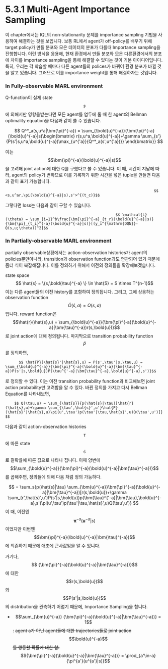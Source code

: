# 5.3.1 Multi-Agent Importance Sampling

이 chapter에서는 IQL의 non-stationarity 문제를 importance sampling 기법을 사용하여 해결하는 것을 보입니다. 보통 RL에서 agent가 off-policy를 배우기 위해 target policy가 만들 분포와 모은 데이터의 분포가 다를때 Importance sampling을 진행합니다. 이런 방식을 응용해, 현재 환경에서 만들 분포와 모은 다른환경에서의 분포에 차이를 importance sampling을 통해 해결할 수 있다는 것이 기본 아이디어입니다. 특히, 우리는 각 학습할 때마다 다른 agent들의 polices가 바뀌어 환경 분포가 바뀔 것을 알고 있습니다. 그러므로 이를 importance weight를 통해 해결하자는 것입니다. 

### In Fully-observable MARL environment

Q-function이 실제 state $$ s$$에 의해서만 영향을받는다면 모든 agent를 염두에 둘 때 한 agent의 Bellman optimality equation을 다음과 같이 쓸 수 있습니다.

$$ Q^*_a(s,u^a|\bm{\pi}^{-a}) = \sum_{\bold{u}^{-a}}{\bm{\pi}^{-a}(\bold{u}^{-a}|s)\begin{bmatrix} r(s,u^a,\bold{u}^{-a})+\gamma \sum_{s'}{P(s'|s,u^a,\bold{u}^{-a})\max_{u^{'a}}{Q^*_a(s',u^{'a})}} \end{bmatrix}} $$

이는 $$\bm{\pi}^{-a}(\bold{u}^{-a}|s)$$을 고려해 joint action에 대한 Q를 구했다고 볼 수 있습니다. 이 때, 시간이 지남에 따라, agent의 policy가 변하므로 이를 기록하기 위한 시간을 넣은 tuple을 만들면 다음과 같이 표기 가능합니다.

                                                                      $$ <s,u^ar,\pi(\bold{u}^{-a}|s),s'>^{(t_c)}$$

그렇다면 loss는 다음과 같이 구할 수 있습니다.

                                                     $$ \mathcal{L}(\theta) = \sum_{i=1}^b\frac{\bm{\pi}^{-a}_{t_r}(\bold{u}^{-a}|s)}{\bm{\pi}_{t_i}^{-a}(\bold{u}^{-a}|s)}[(y_i^{\mathrm{DQN}}-Q(s,u;\theta))^2]$$

### In Partially-observable MARL environment

partially observable상황에서는 action-observation histories가 agent의 policies뿐만아니라, transition과 observation function과도 연관되어 있기 때문에 좀더 식이 복잡해집니다. 이를 정의하기 위해서 이전의 정의들을 확장해보겠습니다.

state space$$ \hat{s} = \{s,\bold{\tau}^{-a} \} \in \hat{S} = S \times T^{n-1}$$이는 다른 agent들의 이전 history를 포함하여 정의됩니다. 그리고, 그에 상응하는 observation function $$ \hat{O}(\hat{s},a) = O(s,a)$$입니다. reward function은 $$\hat{r}(\hat{s},u) = \sum_{\bold{u}^{-a}}{\bm{\pi}^{-a}(\bold{u}^{-a}|\bm{\tau}^{-a})r(s,\bold{u})}$$로 joint action에 대해 정의됩니다. 마지막으로 transition  probability function $$ \hat{P}$$를 정의하면,

          $$ \hat{P}(\hat{s}'|\hat{s},u) = P(s',\tau'|s,\tau,u) = \sum_{\bold{u}^{-a}}{\bm{\pi}^{-a}(\bold{u}^{-a}|\bm{\tau}^{-a})P(s'|s,\bold{u})P(\tau^{'-a}|\bm{\tau}^{-a},\bold{u}^{-a},s')}$$

로 정의할 수 있다. 이는 이전 transition probability function과 비교해보면 joint action probability만 고려함을 알 수 있다. 바뀐 정의를 가지고 다시 Bellman Equation를 나타내보면,

        $$ Q(\tau,u) = \sum_{\hat{s}}{p(\hat{s}|\tau)[\hat{r}(\hat{s},u)+\gamma \sum_{\tau',\hat{s}',u'}\hat{P}(\hat{s}'|\hat{s},u)\pi(u',\tau')p(\tau'|\tau,\hat{s}',u)Q(\tau',u')]} $$

다음과 같이 action-observation histories $$\tau$$에 따른 state $$\hat{s}$$로 갈확률에 따른 값으로 나타나 집니다. 이때 양변에 $$\sum_{\bold{u}^{-a}}{\bm{\pi}^{-a}(\bold{u}^{-a}|\bm{\tau}^{-a})}$$ 를 곱해주면, 정의들에 의해 다음 처럼 정의 가능하다.

$$ = \sum_s{p(\hat{s}|\tau) \sum_{\bm{u}^{-a}}\bm{\pi}^{-a}(\bold{u}^{-a}|\bm{\tau}^{-a})[r(s,\bold{u})+\gamma \sum_{r',\hat{s}',u'}P(s'|s,\bold{u})p(\bm{\tau}^{'-a}|\bm{\tau},\bold{u}^{-a},s')\pi(u',\tau')p(\tau'|\tau,\hat{s}',u)Q(\tau',u')} $$이 때, 이전엔 $$\bm{\pi}^{-a}(\bm{u}^{-a}|s)$$이었지만 이번엔 $$\bm{\pi}^{-a}(\bold{u}^{-a}|\bm{\tau}^{-a})$$에 의존하기 때문에 애초에 근사값임을 알 수 있니다.

거기다, $$ {\bm{\pi}^{-a}(\bold{u}^{-a}|\bm{\tau}^{-a})}$$에 대한 $$r(s,\bold{u})$$와 $$P(s'|s,\bold{u})$$의 distribution을 관측하기 어렵기 때문에, Importance Sampling을 합니다. 

* $$\sum_{\bm{u}^{-a}}  {\bm{\pi}^{-a}(\bold{u}^{-a}|\bm{\tau}^{-a})} = 1$$: ~~agent a가 아닌 agent들에 대한 trajectories들로 joint action~~ $$\bold{u}^{-a}$$~~를 행동할 확률에 대한 합.~~ $${\bm{\pi}^{-a}(\bold{u}^{-a}|\bm{\tau}^{-a})} = \prod_{a'\in-a}{\pi^{a'}(u^{a'}|s)}$$


